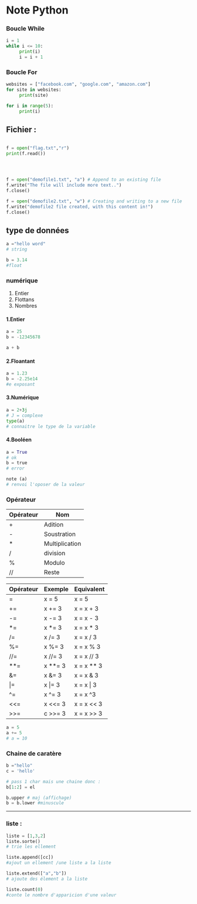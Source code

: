 # Note Python

### Boucle While

```py
i = 1
while i <= 10:
     print(i)
     i = i + 1
```

### Boucle For 

```py
websites = ["facebook.com", "google.com", "amazon.com"]
for site in websites:
     print(site)

```


```py
for i in range(5):
     print(i)
```

## Fichier :

```py

f = open("flag.txt","r")
print(f.read())




f = open("demofile1.txt", "a") # Append to an existing file
f.write("The file will include more text..")
f.close()

f = open("demofile2.txt", "w") # Creating and writing to a new file
f.write("demofile2 file created, with this content in!")
f.close()

```



## type de données

```py
a ="hello word"
# string

b = 3.14
#float
```

### numérique
1. Entier
2. Flottans
3. Nombres

#### 1.Entier

```python
a = 25
b = -12345678

a + b
```

#### 2.Floantant
```py
a = 1.23
b = -2.25e14
#e exposant
```

#### 3.Numérique
```py
a = 2+3j 
# J = complexe
type(a) 
# connaitre le type de la variable
```

#### 4.Booléen

```python
a = True
# ok
b = true
# error

note (a)
# renvoi l'oposer de la valeur 
```

### Opérateur 


|Opérateur|Nom|
|---------|---|
|+|Adition|
|-|Soustration|
|*|Multiplication|
|/|division|
|%|Modulo|
|//|Reste|




|Opérateur|Exemple|Equivalent|
|---------|-------|----------|
|=|x = 5|x = 5|
|+=|x += 3|x = x + 3|
|-=|x -= 3|x = x - 3|
|*=|x *= 3|x = x * 3|
|/=|x /= 3|x = x / 3|
|%=|x %= 3|x = x % 3|
|//=|x //= 3|x = x // 3|
|**=|x **= 3|x = x ** 3|
|&=|x &= 3|x = x & 3|
|\|=|x \|= 3|x = x \| 3|
|^=|x \^= 3|x = x ^3|
|<<=|x <<= 3|x = x << 3|
|>>=|c >>= 3|x = x >> 3|



```python
a = 5
a += 5
# a = 10

```

### Chaine de caratère 

```py
b ="hello"
c = 'hello'

# pass 1 char mais une chaine donc :
b[1:2] = el

b.upper # maj (affichage)
b = b.lower #minuscule 
```

---

### liste :

```python
liste = [1,3,2]
liste.sorte()
# trie les ellement

liste.append([cc])
#ajout un ellement /une liste a la liste 

liste.extend(["a","b"])
# ajoute des élement a la liste 

liste.count(0)
#conte le nombre d'apparicion d'une valeur


